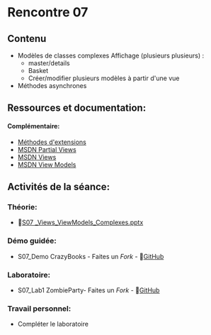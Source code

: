 # Rencontre 07

## Contenu
- Modèles de classes complexes Affichage (plusieurs plusieurs) :
  - master/details
  - Basket
  - Créer/modifier plusieurs modèles à partir d'une vue
- Méthodes asynchrones


## Ressources et documentation: 

#### Complémentaire: 
- [Méthodes d'extensions](https://docs.microsoft.com/fr-ca/dotnet/csharp/programming-guide/classes-and-structs/extension-methods)
- [MSDN Partial Views](https://docs.microsoft.com/fr-ca/dotnet/framework/data/adonet/ef/language-reference/queries-in-linq-to-entities)
- [MSDN Views](https://docs.microsoft.com/en-us/aspnet/core/mvc/views/overview?view=aspnetcore-5.0)
- [MSDN View Models](https://docs.microsoft.com/en-us/aspnet/core/mvc/views/overview?view=aspnetcore-5.0#strongly-typed-data-viewmodel) 

## Activités de la séance: 
### Théorie:  
- 🔗[S07 _Views_ViewModels_Complexes.pptx](BRISE)

### Démo guidée:
- S07_Demo CrazyBooks - Faites un *Fork* - 🔗[GitHub](BRISE)

### Laboratoire: 
- S07_Lab1 ZombieParty- Faites un *Fork* - 🔗[GitHub](BRISE)


### Travail personnel: 
- Compléter le laboratoire